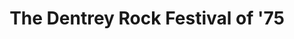---
layout: "post"
title: "The Dentrey Rock Festival of '75"
page_id: 9
permalink: "/drf-4/"
image-left: "ALYSSIALOU_12.jpg"
image-left-size: 50%
image-right: "ALYSSIALOU_13.jpg"
image-right-size: contain
---